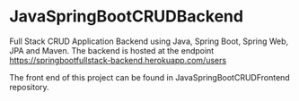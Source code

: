 # JavaSpringBootCRUDBackend

Full Stack CRUD Application Backend using Java, Spring Boot, Spring Web, JPA and Maven.
The backend is hosted at the endpoint https://springbootfullstack-backend.herokuapp.com/users

The front end of this project can be found in JavaSpringBootCRUDFrontend repository.

